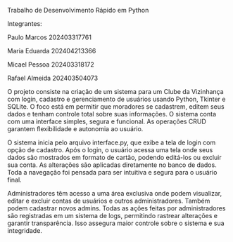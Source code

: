 Trabalho de Desenvolvimento Rápido em Python

Integrantes:

Paulo Marcos 202403317761

Maria Eduarda 202404213366

Micael Pessoa 202403318172

Rafael Almeida 202403504073


O projeto consiste na criação de um sistema para um Clube da Vizinhança com login, cadastro e gerenciamento de usuários usando Python, Tkinter e SQLite. O foco está em permitir que moradores se cadastrem, editem seus dados e tenham controle total sobre suas informações. O sistema conta com uma interface simples, segura e funcional. As operações CRUD garantem flexibilidade e autonomia ao usuário.

O sistema inicia pelo arquivo interface.py, que exibe a tela de login com opção de cadastro. Após o login, o usuário acessa uma tela onde seus dados são mostrados em formato de cartão, podendo editá-los ou excluir sua conta. As alterações são aplicadas diretamente no banco de dados. Toda a navegação foi pensada para ser intuitiva e segura para o usuário final.

Administradores têm acesso a uma área exclusiva onde podem visualizar, editar e excluir contas de usuários e outros administradores. Também podem cadastrar novos admins. Todas as ações feitas por administradores são registradas em um sistema de logs, permitindo rastrear alterações e garantir transparência. Isso assegura maior controle sobre o sistema e sua integridade.

